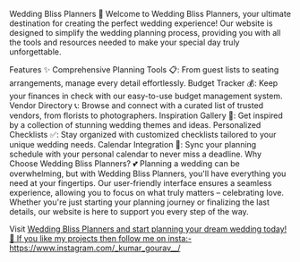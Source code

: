 Wedding Bliss Planners 💍
Welcome to Wedding Bliss Planners, your ultimate destination for creating the perfect wedding experience! Our website is designed to simplify the wedding planning process, providing you with all the tools and resources needed to make your special day truly unforgettable.

Features ✨
Comprehensive Planning Tools 📋: From guest lists to seating arrangements, manage every detail effortlessly.
Budget Tracker 💰: Keep your finances in check with our easy-to-use budget management system.
Vendor Directory 📞: Browse and connect with a curated list of trusted vendors, from florists to photographers.
Inspiration Gallery 💐: Get inspired by a collection of stunning wedding themes and ideas.
Personalized Checklists ✅: Stay organized with customized checklists tailored to your unique wedding needs.
Calendar Integration 📅: Sync your planning schedule with your personal calendar to never miss a deadline.
Why Choose Wedding Bliss Planners? 💕
Planning a wedding can be overwhelming, but with Wedding Bliss Planners, you'll have everything you need at your fingertips. Our user-friendly interface ensures a seamless experience, allowing you to focus on what truly matters – celebrating love. Whether you're just starting your planning journey or finalizing the last details, our website is here to support you every step of the way.

Visit <a href="https://wedding-planner-s-site.vercel.app"> Wedding Bliss Planners and start planning your dream wedding today! 🎉
If you like my projects then follow me on insta:- https://www.instagram.com/_kumar_gourav__/
